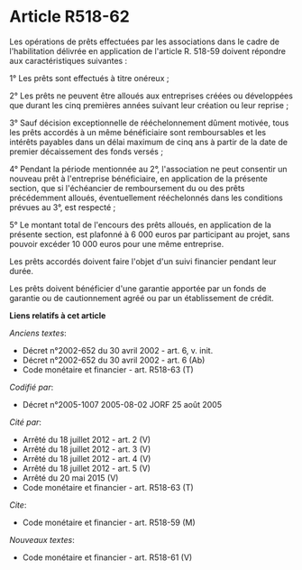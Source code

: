 # Article R518-62

Les opérations de prêts effectuées par les associations dans le cadre de l'habilitation délivrée en application de l'article
R. 518-59 doivent répondre aux caractéristiques suivantes :

1° Les prêts sont effectués à titre onéreux ;

2° Les prêts ne peuvent être alloués aux entreprises créées ou développées que durant les cinq premières années suivant leur
création ou leur reprise ;

3° Sauf décision exceptionnelle de rééchelonnement dûment motivée, tous les prêts accordés à un même bénéficiaire sont
remboursables et les intérêts payables dans un délai maximum de cinq ans à partir de la date de premier décaissement des
fonds versés ;

4° Pendant la période mentionnée au 2°, l'association ne peut consentir un nouveau prêt à l'entreprise bénéficiaire, en
application de la présente section, que si l'échéancier de remboursement du ou des prêts précédemment alloués, éventuellement
rééchelonnés dans les conditions prévues au 3°, est respecté ;

5° Le montant total de l'encours des prêts alloués, en application de la présente section, est plafonné à 6 000 euros par
participant au projet, sans pouvoir excéder 10 000 euros pour une même entreprise.

Les prêts accordés doivent faire l'objet d'un suivi financier pendant leur durée.

Les prêts doivent bénéficier d'une garantie apportée par un fonds de garantie ou de cautionnement agréé ou par un
établissement de crédit.

**Liens relatifs à cet article**

_Anciens textes_:

  - Décret n°2002-652 du 30 avril 2002 - art. 6, v. init.
  - Décret n°2002-652 du 30 avril 2002 - art. 6 (Ab)
  - Code monétaire et financier - art. R518-63 (T)

_Codifié par_:

  - Décret n°2005-1007 2005-08-02 JORF 25 août 2005

_Cité par_:

  - Arrêté du 18 juillet 2012 - art. 2 (V)
  - Arrêté du 18 juillet 2012 - art. 3 (V)
  - Arrêté du 18 juillet 2012 - art. 4 (V)
  - Arrêté du 18 juillet 2012 - art. 5 (V)
  - Arrêté du 20 mai 2015 (V)
  - Code monétaire et financier - art. R518-63 (T)

_Cite_:

  - Code monétaire et financier - art. R518-59 (M)

_Nouveaux textes_:

  - Code monétaire et financier - art. R518-61 (V)
